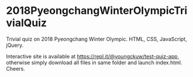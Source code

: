 # 2018PyeongchangWinterOlympicTrivialQuiz
Trivial quiz on 2018 Pyeongchang Winter Olympic. HTML, CSS, JavaScript, jQuery.

Interactive site is available at https://repl.it/@youngckuw/test-quiz-app, otherwise simply download all files in same folder and launch index.html. Cheers. 
